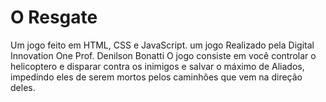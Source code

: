 # O Resgate 

Um jogo feito em HTML, CSS e JavaScript. um jogo Realizado pela Digital Innovation One
Prof. Denilson Bonatti
O jogo consiste em você controlar o helicoptero e disparar contra os inimigos e salvar o máximo de Aliados, impedindo eles de serem mortos pelos caminhões que vem na direção deles.
